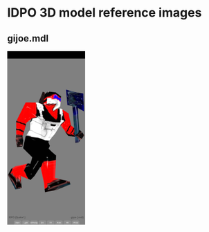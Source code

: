 # IDPO 3D model reference images

## gijoe.mdl
<img alt="gijoe.mdl" src="screenshots/gijoe_mdl.png" width=180 />
